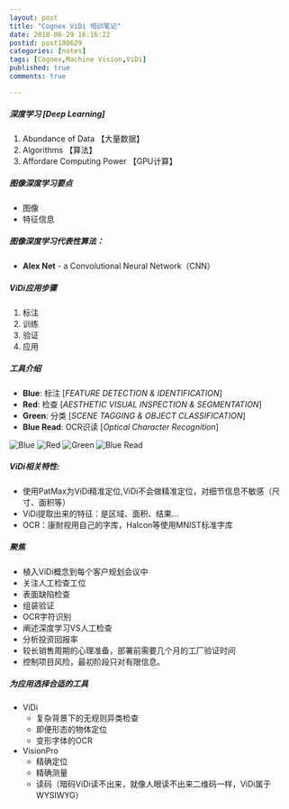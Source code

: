 ```yaml
---
layout: post
title: "Cognex ViDi 培训笔记"
date: 2018-06-29 16:16:22
postid: post180629
categories: [notes]
tags: [Cognex,Machine Vision,ViDi]
published: true
comments: true

---
```


##### 深度学习 [Deep Learning]
1. Abundance of Data 【大量数据】
2. Algorithms 【算法】
3. Affordare Computing Power 【GPU计算】

<!--more-->

##### 图像深度学习要点
- 图像
- 特征信息

##### 图像深度学习代表性算法：
 - **Alex Net** - a Convolutional Neural Network（CNN）

##### ViDi应用步骤
1. 标注
2. 训练
3. 验证
4. 应用

<!-- ##### ViDi应用过程
1. 图像采集
2. 特征提取
3. --
4. -- -->

##### 工具介绍
- **Blue**: 标注 [*FEATURE DETECTION & IDENTIFICATION*]
- **Red**: 检查 [*AESTHETIC VISUAL INSPECTION & SEGMENTATION*]
- **Green**: 分类 [*SCENE TAGGING & OBJECT CLASSIFICATION*]
- **Blue Read**: OCR识读 [*Optical Character Recognition*]

![Blue](https://www.cognex.cn/library/media/products/deep-learning/vidi-blue-icon.png?h=55&w=131&la=zh-CN&hash=C34CF60D0E440A3958B8DB2A04C9E61E830326AF)
![Red](https://www.cognex.cn/library/media/products/deep-learning/vidi-red-icon.png?h=55&w=131&la=zh-CN&hash=57BEAB76606714BEA1014AB6037A9E83D3A80BCB)
![Green](https://www.cognex.cn/library/media/products/deep-learning/vidi-green-icon.png?h=55&w=131&la=zh-CN&hash=1A6BE9A587DF0C4BC32143F8AA10ECDB575B6FD5)
![Blue Read](https://www.cognex.cn/library/media/products/deep-learning/vidi-blue-read-icon.png?h=55&w=131&la=zh-CN&hash=D552D758A38A58567BB33780AE63BB0B89DADEF9)

##### ViDi相关特性:
- 使用PatMax为ViDi精准定位,ViDi不会做精准定位，对细节信息不敏感（尺寸、面积等）
- ViDi提取出来的特征：是区域、面积、结果...
- OCR：康耐视用自己的字库，Halcon等使用MNIST标准字库

<!-- ##### 授权
- 训练版（开发版，包含VisionPro：MAX Package，时效训练版1/5年有效，到期续费，可中断）
- 运行版（包含不同功能的版本，Red、Blue、Green，永久有效。软件升级需要续费）
> VisionPro也有两个版本的加密狗

##### 性能选项
- BASE - 基础版：相当于人检速度，在客户一块NVidia GPU卡上运行，适用于汽车行业；
- STANDDARD - 标准版：在客户一块NVidia GPU卡上运行
- ADVANCED - 高级版：在客户多块NVidia GPU卡上运行

##### 代理商名称：ViDi PSI
> 尚菱
> 贝特威 -->

##### 聚焦
- 植入ViDi概念到每个客户规划会议中
- 关注人工检查工位
- 表面缺陷检查
- 组装验证
- OCR字符识别
- 阐述深度学习VS人工检查
- 分析投资回报率
- 较长销售周期的心理准备，部署前需要几个月的工厂验证时间
- 控制项目风险，最初阶段只对有限信息。

##### 为应用选择合适的工具
- ViDi
    + 复杂背景下的无规则异类检查
    + 即便形态的物体定位
    + 变形字体的OCR
- VisionPro
    + 精确定位
    + 精确测量
    + 读码（暗码ViDi读不出来，就像人眼读不出来二维码一样，ViDi属于WYSIWYG）
